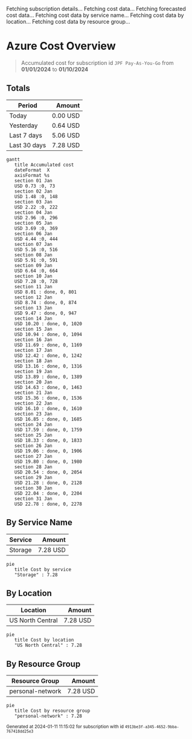 Fetching subscription details...
Fetching cost data...
Fetching forecasted cost data...
Fetching cost data by service name...
Fetching cost data by location...
Fetching cost data by resource group...
# Azure Cost Overview

> Accumulated cost for subscription id `JPF Pay-As-You-Go` from **01/01/2024** to **01/10/2024**

## Totals

|Period|Amount|
|---|---:|
|Today|0.00 USD|
|Yesterday|0.64 USD|
|Last 7 days|5.06 USD|
|Last 30 days|7.28 USD|

```mermaid
gantt
   title Accumulated cost
   dateFormat  X
   axisFormat %s
   section 01 Jan
   USD 0.73 :0, 73
   section 02 Jan
   USD 1.48 :0, 148
   section 03 Jan
   USD 2.22 :0, 222
   section 04 Jan
   USD 2.96 :0, 296
   section 05 Jan
   USD 3.69 :0, 369
   section 06 Jan
   USD 4.44 :0, 444
   section 07 Jan
   USD 5.16 :0, 516
   section 08 Jan
   USD 5.91 :0, 591
   section 09 Jan
   USD 6.64 :0, 664
   section 10 Jan
   USD 7.28 :0, 728
   section 11 Jan
   USD 8.01 : done, 0, 801
   section 12 Jan
   USD 8.74 : done, 0, 874
   section 13 Jan
   USD 9.47 : done, 0, 947
   section 14 Jan
   USD 10.20 : done, 0, 1020
   section 15 Jan
   USD 10.94 : done, 0, 1094
   section 16 Jan
   USD 11.69 : done, 0, 1169
   section 17 Jan
   USD 12.42 : done, 0, 1242
   section 18 Jan
   USD 13.16 : done, 0, 1316
   section 19 Jan
   USD 13.89 : done, 0, 1389
   section 20 Jan
   USD 14.63 : done, 0, 1463
   section 21 Jan
   USD 15.36 : done, 0, 1536
   section 22 Jan
   USD 16.10 : done, 0, 1610
   section 23 Jan
   USD 16.85 : done, 0, 1685
   section 24 Jan
   USD 17.59 : done, 0, 1759
   section 25 Jan
   USD 18.33 : done, 0, 1833
   section 26 Jan
   USD 19.06 : done, 0, 1906
   section 27 Jan
   USD 19.80 : done, 0, 1980
   section 28 Jan
   USD 20.54 : done, 0, 2054
   section 29 Jan
   USD 21.28 : done, 0, 2128
   section 30 Jan
   USD 22.04 : done, 0, 2204
   section 31 Jan
   USD 22.78 : done, 0, 2278
```

## By Service Name

|Service|Amount|
|---|---:|
|Storage|7.28 USD|

```mermaid
pie
   title Cost by service
   "Storage" : 7.28
```

## By Location

|Location|Amount|
|---|---:|
|US North Central|7.28 USD|

```mermaid
pie
   title Cost by location
   "US North Central" : 7.28
```

## By Resource Group

|Resource Group|Amount|
|---|---:|
|personal-network|7.28 USD|

```mermaid
pie
   title Cost by resource group
   "personal-network" : 7.28
```

<sup>Generated at 2024-01-11 11:15:02 for subscription with id `4913be3f-a345-4652-9bba-767418dd25e3`</sup>
